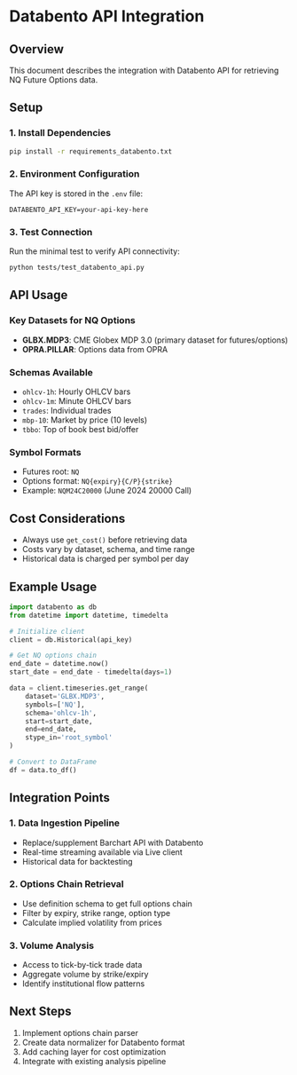 # Databento API Integration

## Overview
This document describes the integration with Databento API for retrieving NQ Future Options data.

## Setup

### 1. Install Dependencies
```bash
pip install -r requirements_databento.txt
```

### 2. Environment Configuration
The API key is stored in the `.env` file:
```
DATABENTO_API_KEY=your-api-key-here
```

### 3. Test Connection
Run the minimal test to verify API connectivity:
```bash
python tests/test_databento_api.py
```

## API Usage

### Key Datasets for NQ Options
- **GLBX.MDP3**: CME Globex MDP 3.0 (primary dataset for futures/options)
- **OPRA.PILLAR**: Options data from OPRA

### Schemas Available
- `ohlcv-1h`: Hourly OHLCV bars
- `ohlcv-1m`: Minute OHLCV bars  
- `trades`: Individual trades
- `mbp-10`: Market by price (10 levels)
- `tbbo`: Top of book best bid/offer

### Symbol Formats
- Futures root: `NQ`
- Options format: `NQ{expiry}{C/P}{strike}`
- Example: `NQM24C20000` (June 2024 20000 Call)

## Cost Considerations
- Always use `get_cost()` before retrieving data
- Costs vary by dataset, schema, and time range
- Historical data is charged per symbol per day

## Example Usage

```python
import databento as db
from datetime import datetime, timedelta

# Initialize client
client = db.Historical(api_key)

# Get NQ options chain
end_date = datetime.now()
start_date = end_date - timedelta(days=1)

data = client.timeseries.get_range(
    dataset='GLBX.MDP3',
    symbols=['NQ'],
    schema='ohlcv-1h',
    start=start_date,
    end=end_date,
    stype_in='root_symbol'
)

# Convert to DataFrame
df = data.to_df()
```

## Integration Points

### 1. Data Ingestion Pipeline
- Replace/supplement Barchart API with Databento
- Real-time streaming available via Live client
- Historical data for backtesting

### 2. Options Chain Retrieval
- Use definition schema to get full options chain
- Filter by expiry, strike range, option type
- Calculate implied volatility from prices

### 3. Volume Analysis
- Access to tick-by-tick trade data
- Aggregate volume by strike/expiry
- Identify institutional flow patterns

## Next Steps
1. Implement options chain parser
2. Create data normalizer for Databento format
3. Add caching layer for cost optimization
4. Integrate with existing analysis pipeline
